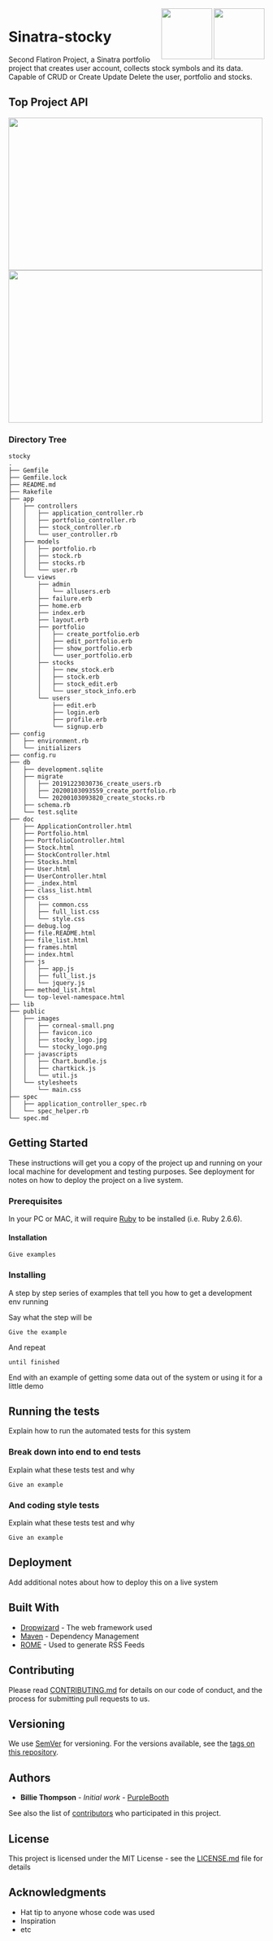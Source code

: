 <img align="right" width="100" height="100" src="https://raw.githubusercontent.com/johncban/sinatra-stocky/master/public/images/stocky_logo.png">

<img align="right" width="100" height="100" src="http://sinatrarb.com/images/logo.png">


# Sinatra-stocky

Second Flatiron Project, a Sinatra portfolio project that creates user account, collects stock symbols and its data.
Capable of CRUD or Create Update Delete the user, portfolio and stocks.

## Top Project API

[<img align="left" width="500" height="300" src="https://apifriends.com/wp-content/uploads/2018/02/alpha-vantage-home.png">](https://www.alphavantage.co/)

[<img width="500" height="300" src="https://mms.businesswire.com/media/20190522005193/en/723157/23/logo-color.jpg">](https://iexcloud.io/)

### Directory Tree
```
stocky
.
├── Gemfile
├── Gemfile.lock
├── README.md
├── Rakefile
├── app
│   ├── controllers
│   │   ├── application_controller.rb
│   │   ├── portfolio_controller.rb
│   │   ├── stock_controller.rb
│   │   └── user_controller.rb
│   ├── models
│   │   ├── portfolio.rb
│   │   ├── stock.rb
│   │   ├── stocks.rb
│   │   └── user.rb
│   └── views
│       ├── admin
│       │   └── allusers.erb
│       ├── failure.erb
│       ├── home.erb
│       ├── index.erb
│       ├── layout.erb
│       ├── portfolio
│       │   ├── create_portfolio.erb
│       │   ├── edit_portfolio.erb
│       │   ├── show_portfolio.erb
│       │   └── user_portfolio.erb
│       ├── stocks
│       │   ├── new_stock.erb
│       │   ├── stock.erb
│       │   ├── stock_edit.erb
│       │   └── user_stock_info.erb
│       └── users
│           ├── edit.erb
│           ├── login.erb
│           ├── profile.erb
│           └── signup.erb
├── config
│   ├── environment.rb
│   └── initializers
├── config.ru
├── db
│   ├── development.sqlite
│   ├── migrate
│   │   ├── 20191223030736_create_users.rb
│   │   ├── 20200103093559_create_portfolio.rb
│   │   └── 20200103093820_create_stocks.rb
│   ├── schema.rb
│   └── test.sqlite
├── doc
│   ├── ApplicationController.html
│   ├── Portfolio.html
│   ├── PortfolioController.html
│   ├── Stock.html
│   ├── StockController.html
│   ├── Stocks.html
│   ├── User.html
│   ├── UserController.html
│   ├── _index.html
│   ├── class_list.html
│   ├── css
│   │   ├── common.css
│   │   ├── full_list.css
│   │   └── style.css
│   ├── debug.log
│   ├── file.README.html
│   ├── file_list.html
│   ├── frames.html
│   ├── index.html
│   ├── js
│   │   ├── app.js
│   │   ├── full_list.js
│   │   └── jquery.js
│   ├── method_list.html
│   └── top-level-namespace.html
├── lib
├── public
│   ├── images
│   │   ├── corneal-small.png
│   │   ├── favicon.ico
│   │   ├── stocky_logo.jpg
│   │   └── stocky_logo.png
│   ├── javascripts
│   │   ├── Chart.bundle.js
│   │   ├── chartkick.js
│   │   └── util.js
│   └── stylesheets
│       └── main.css
├── spec
│   ├── application_controller_spec.rb
│   └── spec_helper.rb
└── spec.md
```
## Getting Started

These instructions will get you a copy of the project up and running on your local machine for development and testing purposes. See deployment for notes on how to deploy the project on a live system.


### Prerequisites

In your PC or MAC, it will require [Ruby](https://www.ruby-lang.org/en/news/2020/03/31/ruby-2-6-6-released/) to be installed (i.e. Ruby 2.6.6).

#### Installation


```
Give examples
```

### Installing

A step by step series of examples that tell you how to get a development env running

Say what the step will be

```
Give the example
```

And repeat

```
until finished
```

End with an example of getting some data out of the system or using it for a little demo

## Running the tests

Explain how to run the automated tests for this system

### Break down into end to end tests

Explain what these tests test and why

```
Give an example
```

### And coding style tests

Explain what these tests test and why

```
Give an example
```

## Deployment

Add additional notes about how to deploy this on a live system

## Built With

* [Dropwizard](http://www.dropwizard.io/1.0.2/docs/) - The web framework used
* [Maven](https://maven.apache.org/) - Dependency Management
* [ROME](https://rometools.github.io/rome/) - Used to generate RSS Feeds

## Contributing

Please read [CONTRIBUTING.md](https://gist.github.com/PurpleBooth/b24679402957c63ec426) for details on our code of conduct, and the process for submitting pull requests to us.

## Versioning

We use [SemVer](http://semver.org/) for versioning. For the versions available, see the [tags on this repository](https://github.com/your/project/tags). 

## Authors

* **Billie Thompson** - *Initial work* - [PurpleBooth](https://github.com/PurpleBooth)

See also the list of [contributors](https://github.com/your/project/contributors) who participated in this project.

## License

This project is licensed under the MIT License - see the [LICENSE.md](LICENSE.md) file for details

## Acknowledgments

* Hat tip to anyone whose code was used
* Inspiration
* etc
